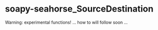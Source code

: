 # soapy-seahorse_SourceDestination
Warning: experimental functions!
... how to will follow soon ...
